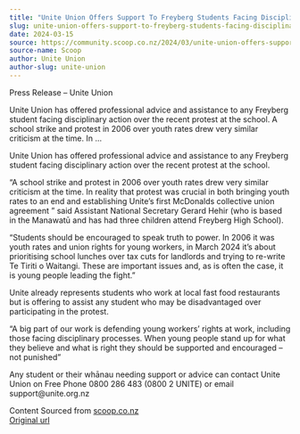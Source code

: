 ```yaml
---
title: "Unite Union Offers Support To Freyberg Students Facing Disciplinary Action Over Protest"
slug: unite-union-offers-support-to-freyberg-students-facing-disciplinary-action-over-protest
date: 2024-03-15
source: https://community.scoop.co.nz/2024/03/unite-union-offers-support-to-freyberg-students-facing-disciplinary-action-over-protest/
source-name: Scoop
author: Unite Union
author-slug: unite-union
---
```

<p>Press Release – Unite Union</p>

<p>Unite Union has offered professional advice and assistance to any Freyberg student facing disciplinary action over the recent protest at the school. A school strike and protest in 2006 over youth rates drew very similar criticism at the time. In …<span id="more-171739"></span></p>

<p>Unite Union has offered professional advice and assistance to any Freyberg student facing disciplinary action over the recent protest at the school.</p>

<p>“A school strike and protest in 2006 over youth rates drew very similar criticism at the time. In reality that protest was crucial in both bringing youth rates to an end and establishing Unite’s first McDonalds collective union agreement ” said Assistant National Secretary Gerard Hehir (who is based in the Manawatū and has had three children attend Freyberg High School).</p>

<p>“Students should be encouraged to speak truth to power. In 2006 it was youth rates and union rights for young workers, in March 2024 it’s about prioritising school lunches over tax cuts for landlords and trying to re-write Te Tiriti o Waitangi. These are important issues and, as is often the case, it is young people leading the fight.”</p>

<p>Unite already represents students who work at local fast food restaurants but is offering to assist any student who may be disadvantaged over participating in the protest.</p>

<p>“A big part of our work is defending young workers’ rights at work, including those facing disciplinary processes. When young people stand up for what they believe and what is right they should be supported and encouraged – not punished”</p>

<p>Any student or their whānau needing support or advice can contact Unite Union on Free Phone 0800 286 483 (0800 2 UNITE) or email support@unite.org.nz</p>

<p>Content Sourced from <a href="http://www.scoop.co.nz/">scoop.co.nz</a><br>
<a href="http://www.scoop.co.nz/stories/ED202403/S00024.htm">Original url</a></p>